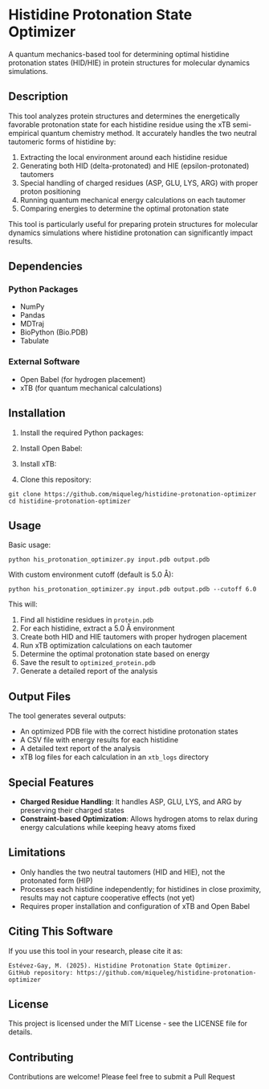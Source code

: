 # Histidine Protonation State Optimizer

A quantum mechanics-based tool for determining optimal histidine protonation states (HID/HIE) in protein structures for molecular dynamics simulations.

## Description

This tool analyzes protein structures and determines the energetically favorable protonation state for each histidine residue using the xTB semi-empirical quantum chemistry method. It accurately handles the two neutral tautomeric forms of histidine by:

1. Extracting the local environment around each histidine residue
2. Generating both HID (delta-protonated) and HIE (epsilon-protonated) tautomers
3. Special handling of charged residues (ASP, GLU, LYS, ARG) with proper proton positioning
4. Running quantum mechanical energy calculations on each tautomer
5. Comparing energies to determine the optimal protonation state

This tool is particularly useful for preparing protein structures for molecular dynamics simulations where histidine protonation can significantly impact results.

## Dependencies

### Python Packages
- NumPy
- Pandas
- MDTraj
- BioPython (Bio.PDB)
- Tabulate

### External Software
- Open Babel (for hydrogen placement)
- xTB (for quantum mechanical calculations)

## Installation

1. Install the required Python packages:

2. Install Open Babel:

3. Install xTB:

4. Clone this repository:
```
git clone https://github.com/miqueleg/histidine-protonation-optimizer
cd histidine-protonation-optimizer
```

## Usage

Basic usage:
```
python his_protonation_optimizer.py input.pdb output.pdb
```
With custom environment cutoff (default is 5.0 Å):
```
python his_protonation_optimizer.py input.pdb output.pdb --cutoff 6.0
```


This will:
1. Find all histidine residues in `protein.pdb`
2. For each histidine, extract a 5.0 Å environment
3. Create both HID and HIE tautomers with proper hydrogen placement
4. Run xTB optimization calculations on each tautomer
5. Determine the optimal protonation state based on energy
6. Save the result to `optimized_protein.pdb`
7. Generate a detailed report of the analysis

## Output Files

The tool generates several outputs:
- An optimized PDB file with the correct histidine protonation states
- A CSV file with energy results for each histidine
- A detailed text report of the analysis
- xTB log files for each calculation in an `xtb_logs` directory

## Special Features

- **Charged Residue Handling**: It handles ASP, GLU, LYS, and ARG by preserving their charged states
- **Constraint-based Optimization**: Allows hydrogen atoms to relax during energy calculations while keeping heavy atoms fixed

## Limitations

- Only handles the two neutral tautomers (HID and HIE), not the protonated form (HIP)
- Processes each histidine independently; for histidines in close proximity, results may not capture cooperative effects (not yet)
- Requires proper installation and configuration of xTB and Open Babel

## Citing This Software

If you use this tool in your research, please cite it as:
```
Estévez-Gay, M. (2025). Histidine Protonation State Optimizer.
GitHub repository: https://github.com/miqueleg/histidine-protonation-optimizer
```


## License

This project is licensed under the MIT License - see the LICENSE file for details.

## Contributing

Contributions are welcome! Please feel free to submit a Pull Request


